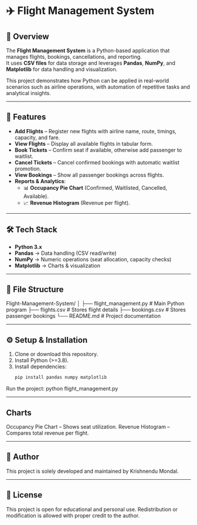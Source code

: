 # ✈️ Flight Management System

## 📌 Overview
The **Flight Management System** is a Python-based application that manages flights, bookings, cancellations, and reporting.  
It uses **CSV files** for data storage and leverages **Pandas**, **NumPy**, and **Matplotlib** for data handling and visualization.  

This project demonstrates how Python can be applied in real-world scenarios such as airline operations, with automation of repetitive tasks and analytical insights.  

---

## 🚀 Features
- **Add Flights** – Register new flights with airline name, route, timings, capacity, and fare.  
- **View Flights** – Display all available flights in tabular form.  
- **Book Tickets** – Confirm seat if available, otherwise add passenger to waitlist.  
- **Cancel Tickets** – Cancel confirmed bookings with automatic waitlist promotion.  
- **View Bookings** – Show all passenger bookings across flights.  
- **Reports & Analytics**:  
  - 📊 **Occupancy Pie Chart** (Confirmed, Waitlisted, Cancelled, Available).  
  - 📈 **Revenue Histogram** (Revenue per flight).  

---

## 🛠️ Tech Stack
- **Python 3.x**  
- **Pandas** → Data handling (CSV read/write)  
- **NumPy** → Numeric operations (seat allocation, capacity checks)  
- **Matplotlib** → Charts & visualization  

---

## 📂 File Structure
Flight-Management-System/
│
├── flight_management.py # Main Python program
├── flights.csv # Stores flight details
├── bookings.csv # Stores passenger bookings
└── README.md # Project documentation

---

## ⚙️ Setup & Installation
1. Clone or download this repository.  
2. Install Python (>=3.8).  
3. Install dependencies:
   ```bash
   pip install pandas numpy matplotlib
Run the project:
python flight_management.py

---

## Charts
Occupancy Pie Chart – Shows seat utilization.
Revenue Histogram – Compares total revenue per flight.

---

## 👤 Author
This project is solely developed and maintained by Krishnendu Mondal.

---

## 📜 License
This project is open for educational and personal use. Redistribution or modification is allowed with proper credit to the author.
